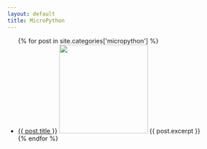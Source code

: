 ```yaml
---
layout: default
title: MicroPython
---
```


<ul>
{% for post in site.categories['micropython'] %}
	<li>
		<a href="{{ post.url }}">{{ post.title }}</a>
        <img src="{{ post.image }}" width="200" >
        {{ post.excerpt }}
	</li>
{% endfor %}
</ul>
